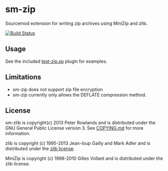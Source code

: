sm-zip
=======

Sourcemod extension for writing zip archives using MiniZip and zlib.

[![Build Status](https://travis-ci.org/pmrowla/sm-zip.png?branch=master)](https://travis-ci.org/pmrowla/sm-zip)


Usage
-----

See the included [test-zip.sp](https://github.com/pmrowla/sm-zip/blob/master/sm-zip/scripting/test-zip.sp) plugin for examples.


Limitations
-----------

* sm-zip does not support zip file encryption
* sm-zip currently only allows the DEFLATE compression method.


License
-------

sm-zlib is copyright(c) 2013 Peter Rowlands and is distributed under the GNU General Public License version 3.
See [COPYING.md](https://github.com/pmrowla/sm-zip/blob/master/COPYING.md) for more information.

zlib is copyright (c) 1995-2013 Jean-loup Gailly and Mark Adler and is distributed under the [zlib license](http://www.zlib.net/zlib_license.html).

MiniZip is copyright (c) 1998-2010 Gilles Vollant and is distributed under the zlib license.
